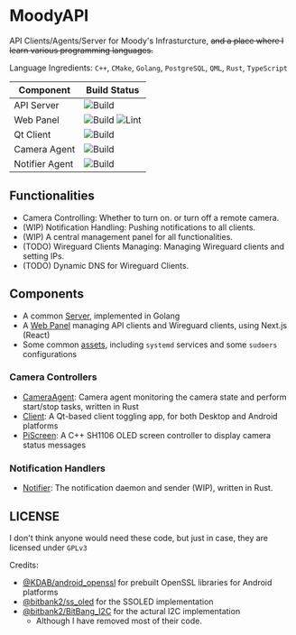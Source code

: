 # MoodyAPI

API Clients/Agents/Server for Moody's Infrasturcture, ~~and a place where I learn various programming languages.~~

Language Ingredients: `C++`, `CMake`, `Golang`, `PostgreSQL`, `QML`, `Rust`, `TypeScript`

| Component      | Build Status                                                                                                                |
| -------------- | --------------------------------------------------------------------------------------------------------------------------- |
| API Server     | ![Build](../../actions/workflows/build-server.yml/badge.svg)                                                                |
| Web Panel      | ![Build](../../actions/workflows/build-webpanel.yml/badge.svg) ![Lint](../../actions/workflows/lint-webpanel.yml/badge.svg) |
| Qt Client      | ![Build](../../actions/workflows/build-client.yml/badge.svg)                                                                |
| Camera Agent   | ![Build](../../actions/workflows/build-agent.yml/badge.svg)                                                                 |
| Notifier Agent | ![Build](../../actions/workflows/build-notifier-pi.yml/badge.svg)                                                           |

## Functionalities

- Camera Controlling: Whether to turn on. or turn off a remote camera.
- (WIP) Notification Handling: Pushing notifications to all clients.
- (WIP) A central management panel for all functionalities.
- (TODO) Wireguard Clients Managing: Managing Wireguard clients and setting IPs.
- (TODO) Dynamic DNS for Wireguard Clients.

## Components

- A common [Server](Server/), implemented in Golang
- A [Web Panel](WebPanel/) managing API clients and Wireguard clients, using Next.js (React)
- Some common [assets](assets/), including `systemd` services and some `sudoers` configurations

### Camera Controllers

- [CameraAgent](CameraAgent/): Camera agent monitoring the camera state and perform start/stop tasks, written in Rust
- [Client](Client/): A Qt-based client toggling app, for both Desktop and Android platforms
- [PiScreen](PiScreen/): A C++ SH1106 OLED screen controller to display camera status messages

### Notification Handlers

- [Notifier](Notifier/): The notification daemon and sender (WIP), written in Rust.

## LICENSE

I don't think anyone would need these code, but just in case, they are licensed under `GPLv3`

Credits:

- [@KDAB/android_openssl](https://github.com/KDAB/android_openssl) for prebuilt OpenSSL libraries for Android platforms
- [@bitbank2/ss_oled](https://github.com/bitbank2/ss_oled) for the SSOLED implementation
- [@bitbank2/BitBang_I2C](https://github.com/bitbank2/BitBang_I2C) for the actural I2C implementation
  - Although I have removed most of their code.
